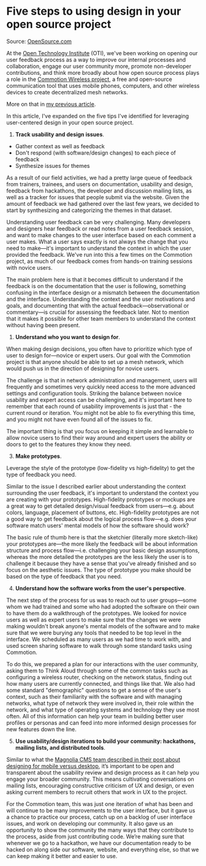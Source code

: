 # Five steps to using design in your open source project

Source: [OpenSource.com](http://opensource.com/life/14/2/Five-steps-using-design-open-source-project)

At the [Open Technology Institute](http://oti.newamerica.org/) (OTI), we've been working on opening our user feedback process as a way to improve our internal processes and collaboration, engage our user community more, promote non-developer contributions, and think more broadly about how open source process plays a role in the [Commotion Wireless project](http://commotionwireless.net/), a free and open-source communication tool that uses mobile phones, computers, and other wireless devices to create decentralized mesh networks.

More on that in [my previous article](http://opensource.com/life/14/1/how-to-leverage-user-design).

In this article, I've expanded on the five tips I've identified for leveraging user-centered design in your open source project.

1. **Track usability and design issues**.
- Gather context as well as feedback
- Don't respond (with software/design changes) to each piece of feedback
- Synthesize issues for themes 

As a result of our field activities, we had a pretty large queue of feedback from trainers, trainees, and users on documentation, usability and design, feedback from hackathons, the developer and discussion mailing lists, as well as a tracker for issues that people submit via the website. Given the amount of feedback we had gathered over the last few years, we decided to start by synthesizing and categorizing the themes in that dataset.

Understanding user feedback can be very challenging. Many developers and designers hear feedback or read notes from a user feedback session, and want to make changes to the user interface based on each comment a user makes. What a user says exactly is not always the change that you need to make—it's important to understand the context in which the user provided the feedback. We've run into this a few times on the Commotion project, as much of our feedback comes from hands-on training sessions with novice users.

The main problem here is that it becomes difficult to understand if the feedback is on the documentation that the user is following, something confusing in the interface design or a mismatch between the documentation and the interface. Understanding the context and the user motivations and goals, and documenting that with the actual feedback—observational or commentary—is crucial for assessing the feedback later. Not to mention that it makes it possible for other team members to understand the context without having been present.

1. **Understand who you want to design for**.

When making design decisions, you often have to prioritize which type of user to design for—novice or expert users. Our goal with the Commotion project is that anyone should be able to set up a mesh network, which would push us in the direction of designing for novice users.

The challenge is that in network administration and management, users will frequently and sometimes very quickly need access to the more advanced settings and configuration tools. Striking the balance between novice usability and expert access can be challenging, and it's important here to remember that each round of usability improvements is just that - the current round or iteration. You might not be able to fix everything this time, and you might not have even found all of the issues to fix.

The important thing is that you focus on keeping it simple and learnable to allow novice users to find their way around and expert users the ability or doors to get to the features they know they need.

3. **Make prototypes**.

Leverage the style of the prototype (low-fidelity vs high-fidelity) to get the type of feedback you need.

Similar to the issue I described earlier about understanding the context surrounding the user feedback, it's important to understand the context you are creating with your prototypes. High-fidelity prototypes or mockups are a great way to get detailed design/visual feedback from users—e.g. about colors, language, placement of buttons, etc. High-fidelity prototypes are not a good way to get feedback about the logical process flow—e.g. does your software match users' mental models of how the software should work?

The basic rule of thumb here is that the sketchier (literally more sketch-like) your prototypes are—the more likely the feedback will be about information structure and process flow—i.e. challenging your basic design assumptions, whereas the more detailed the prototypes are the less likely the user is to challenge it because they have a sense that you've already finished and so focus on the aesthetic issues. The type of prototype you make should be based on the type of feedback that you need.

4. **Understand how the software works from the user's perspective**.

The next step of the process for us was to reach out to user groups—some whom we had trained and some who had adopted the software on their own to have them do a walkthrough of the prototypes. We looked for novice users as well as expert users to make sure that the changes we were making wouldn't break anyone's mental models of the software and to make sure that we were burying any tools that needed to be top level in the interface. We scheduled as many users as we had time to work with, and used screen sharing software to walk through some standard tasks using Commotion.

To do this, we prepared a plan for our interactions with the user community, asking them to Think Aloud through some of the common tasks such as configuring a wireless router, checking on the network status, finding out how many users are currently connected, and things like that. We also had some standard "demographic" questions to get a sense of the user's context, such as their familiarity with the software and with managing networks, what type of network they were involved in, their role within the network, and what type of operating systems and technology they use most often. All of this information can help your team in building better user profiles or personas and can feed into more informed design processes for new features down the line.

5. **Use usability/design iterations to build your community: hackathons, mailing lists, and distributed tools**.

Similar to what the [Magnolia CMS team described in their post about designing for mobile versus desktop](http://opensource.com/business/13/1/mobile-revolution-challenging-open-source-user-interfaces), it’s important to be open and transparent about the usability review and design process as it can help you engage your broader community. This means cultivating conversations on mailing lists, encouraging constructive criticism of UX and design, or even asking current members to recruit others that work in UX to the project.

For the Commotion team, this was just one iteration of what has been and will continue to be many improvements to the user interface, but it gave us a chance to practice our process, catch up on a backlog of user interface issues, and work on developing our community. It also gave us an opportunity to show the community the many ways that they contribute to the process, aside from just contributing code. We’re making sure that whenever we go to a hackathon, we have our documentation ready to be hacked on along side our software, website, and everything else, so that we can keep making it better and easier to use.

